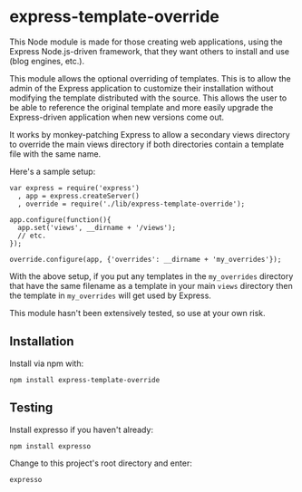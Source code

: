 # express-template-override

This Node module is made for those creating web applications, using the Express
Node.js-driven framework, that they want others to install and use (blog
engines, etc.).

This module allows the optional overriding of templates. This is to allow the
admin of the Express application to customize their installation without
modifying the template distributed with the source. This allows the user to be
able to reference the original template and more easily upgrade the
Express-driven application when new versions come out.

It works by monkey-patching Express to allow a secondary views directory to
override the main views directory if both directories contain a template file
with the same name.

Here's a sample setup:

    var express = require('express')
      , app = express.createServer()
      , override = require('./lib/express-template-override');

    app.configure(function(){
      app.set('views', __dirname + '/views');
      // etc.
    });

    override.configure(app, {'overrides': __dirname + 'my_overrides'});

With the above setup, if you put any templates in the `my_overrides` directory
that have the same filename as a template in your main `views` directory then
the template in `my_overrides` will get used by Express.

This module hasn't been extensively tested, so use at your own risk.

## Installation

Install via npm with:

    npm install express-template-override

## Testing

Install expresso if you haven't already:

    npm install expresso

Change to this project's root directory and enter:

    expresso
